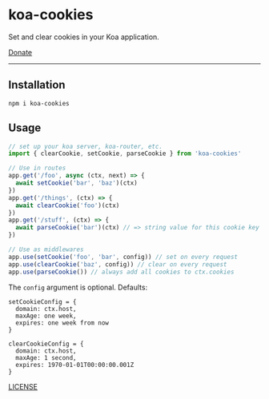 # koa-cookies

Set and clear cookies in your Koa application.

[Donate](https://ko-fi.com/zacanger)

--------

## Installation

`npm i koa-cookies`

## Usage

```javascript
// set up your koa server, koa-router, etc.
import { clearCookie, setCookie, parseCookie } from 'koa-cookies'

// Use in routes
app.get('/foo', async (ctx, next) => {
  await setCookie('bar', 'baz')(ctx)
})
app.get('/things', (ctx) => {
  await clearCookie('foo')(ctx)
})
app.get('/stuff', (ctx) => {
  await parseCookie('bar')(ctx) // => string value for this cookie key
})

// Use as middlewares
app.use(setCookie('foo', 'bar', config)) // set on every request
app.use(clearCookie('baz', config)) // clear on every request
app.use(parseCookie()) // always add all cookies to ctx.cookies
```

The `config` argument is optional. Defaults:

```
setCookieConfig = {
  domain: ctx.host,
  maxAge: one week,
  expires: one week from now
}

clearCookieConfig = {
  domain: ctx.host,
  maxAge: 1 second,
  expires: 1970-01-01T00:00:00.001Z
}
```

[LICENSE](./LICENSE.md)
